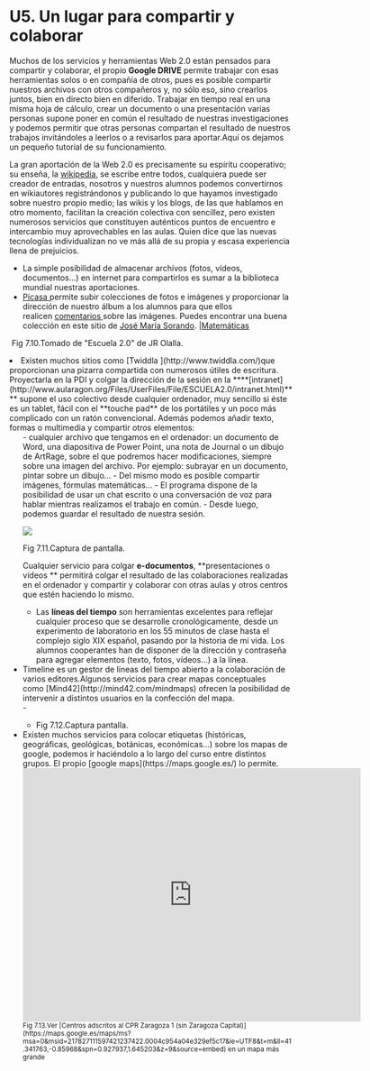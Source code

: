 
# U5. Un lugar para compartir y colaborar

Muchos de los servicios y herramientas Web 2.0 están pensados para compartir y colaborar, el propio **Google DRIVE** permite trabajar con esas herramientas solos o en compañía de otros, pues es posible compartir nuestros archivos con otros compañeros y, no sólo eso, sino crearlos juntos, bien en directo bien en diferido. Trabajar en tiempo real en una misma hoja de cálculo, crear un documento o una presentación varias personas supone poner en común el resultado de nuestras investigaciones y podemos permitir que otras personas compartan el resultado de nuestros trabajos invitándoles a leerlos o a revisarlos para aportar.Aquí os dejamos un pequeño tutorial de su funcionamiento.

La gran aportación de la Web 2.0 es precisamente su espíritu cooperativo; su enseña, la [wikipedia](http://es.wikipedia.org/wiki/Wikipedia:Portada), se escribe entre todos, cualquiera puede ser creador de entradas, nosotros y nuestros alumnos podemos convertirnos en wikiautores registrándonos y publicando lo que hayamos investigado sobre nuestro propio medio; las wikis y los blogs, de las que hablamos en otro momento, facilitan la creación colectiva con sencillez, pero existen numerosos servicios que constituyen auténticos puntos de encuentro e intercambio muy aprovechables en las aulas. Quien dice que las nuevas tecnologías individualizan no ve más allá de su propia y escasa experiencia llena de prejuicios.

- La simple posibilidad de almacenar archivos (fotos, vídeos, documentos...) en internet para compartirlos es sumar a la biblioteca mundial nuestras aportaciones. 
- [Picasa ](http://picasaweb.google.com/lh/editCaptions?tok=Q_RnRWJdTpbFWGGub0hmykeuoio&amp;uname=jrolalla&amp;aid=5421051472661093121)permite subir colecciones de fotos e imágenes y proporcionar la dirección de nuestro álbum a los alumnos para que ellos realicen [comentarios ](http://picasaweb.google.com/jrolalla/Matematicas#5421051637751075650)sobre las imágenes. Puedes encontrar una buena colección en este sitio de [José María Sorando](http://www.catedu.es/matematicas_mundo/FOTOGRAFIAS/fotografia.htm).
|[Matemáticas](http://picasaweb.google.com/jrolalla/Matematicas?feat=embedwebsite)

 Fig 7.10.Tomado de "Escuela 2.0" de JR Olalla.

<li>Existen muchos sitios como [Twiddla ](http://www.twiddla.com/)que proporcionan una pizarra compartida con numerosos útiles de escritura. Proyectarla en la PDI y colgar la dirección de la sesión en la ****[intranet](http://www.aularagon.org/Files/UserFiles/File/ESCUELA2.0/intranet.html)**** supone el uso colectivo desde cualquier ordenador, muy sencillo si éste es un tablet, fácil con el **touche pad** de los portátiles y un poco más complicado con un ratón convencional. Además podemos añadir texto, formas o multimedia y compartir otros elementos:
<ul>
- cualquier archivo que tengamos en el ordenador: un documento de Word, una diapositiva de Power Point, una nota de Journal o un dibujo de ArtRage, sobre el que podremos hacer modificaciones, siempre sobre una imagen del archivo. Por ejemplo: subrayar en un documento, pintar sobre un dibujo...
- Del mismo modo es posible compartir imágenes, fórmulas matemáticas...
- El programa dispone de la posibilidad de usar un chat escrito o una conversación de voz para hablar mientras realizamos el trabajo en común.
- Desde luego, podemos guardar el resultado de nuestra sesión.


![](capturadaPADLET.jpg)

Fig 7.11.Captura de pantalla.

Cualquier servicio para colgar **e-documentos**, **presentaciones o vídeos ** permitirá colgar el resultado de las colaboraciones realizadas en el ordenador y compartir y colaborar con otras aulas y otros centros que estén haciendo lo mismo.

- Las **líneas del tiempo** son herramientas excelentes para reflejar cualquier proceso que se desarrolle cronológicamente, desde un experimento de laboratorio en los 55 minutos de clase hasta el complejo siglo XIX español, pasando por la historia de mi vida. Los alumnos cooperantes han de disponer de la dirección y contraseña para agregar elementos (texto, fotos, vídeos...) a la línea.

<li>
Timeline es un gestor de líneas del tiempo abierto a la colaboración de varios editores.Algunos servicios para crear mapas conceptuales como [Mind42](http://mind42.com/mindmaps) ofrecen la posibilidad de intervenir a distintos usuarios en la confección del mapa.
</li>
- 

- Fig 7.12.Captura pantalla.
<li>
Existen muchos servicios para colocar etiquetas (históricas, geográficas, geológicas, botánicas, económicas...) sobre los mapas de google, podemos ir haciéndolo a lo largo del curso entre distintos grupos. El propio [google maps](https://maps.google.es/) lo permite.
</li>

<iframe frameborder="0" height="450" marginheight="0" marginwidth="0" scrolling="no" src="https://maps.google.es/maps/ms?msa=0&amp;msid=217827111597421237422.0004c954a04e329ef5c17&amp;ie=UTF8&amp;t=m&amp;ll=41.341763,-0.85968&amp;spn=0.927937,1.645203&amp;z=9&amp;output=embed" width="600"></iframe><br/><small>Fig 7.13.Ver [Centros adscritos al CPR Zaragoza 1 (sin Zaragoza Capital)](https://maps.google.es/maps/ms?msa=0&amp;msid=217827111597421237422.0004c954a04e329ef5c17&amp;ie=UTF8&amp;t=m&amp;ll=41.341763,-0.85968&amp;spn=0.927937,1.645203&amp;z=9&amp;source=embed) en un mapa más grande</small>

